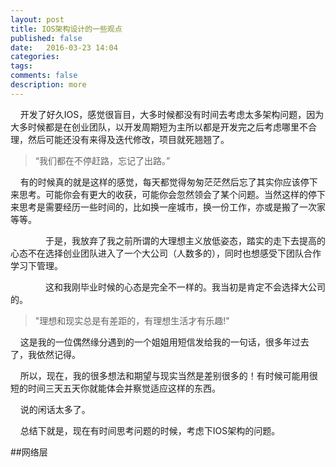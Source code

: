 ```yaml
---
layout: post
title: IOS架构设计的一些观点
published: false
date:   2016-03-23 14:04
categories:
tags:
comments: false
description: more
---
```


&nbsp;&nbsp;&nbsp;&nbsp;开发了好久IOS，感觉很盲目，大多时候都没有时间去考虑太多架构问题，因为大多时候都是在创业团队，以开发周期短为主所以都是开发完之后考虑哪里不合理，然后可能还没有来得及迭代修改，项目就死翘翘了。

> “我们都在不停赶路，忘记了出路。”

&nbsp;&nbsp;&nbsp;&nbsp;有的时候真的就是这样的感觉，每天都觉得匆匆茫茫然后忘了其实你应该停下来思考。可能你会有更大的收获，可能你会忽然领会了某个问题。当然这样的停下来思考是需要经历一些时间的，比如换一座城市，换一份工作，亦或是搬了一次家等等。

&emsp;&emsp;&emsp;&emsp;于是，我放弃了我之前所谓的大理想主义放低姿态，踏实的走下去提高的心态不在选择创业团队进入了一个大公司（人数多的），同时也想感受下团队合作学习下管理。

&emsp;&emsp;&emsp;&emsp;这和我刚毕业时候的心态是完全不一样的。我当初是肯定不会选择大公司的。

> "理想和现实总是有差距的，有理想生活才有乐趣!"

&nbsp;&nbsp;&nbsp;&nbsp;这是我的一位偶然缘分遇到的一个姐姐用短信发给我的一句话，很多年过去了，我依然记得。

&nbsp;&nbsp;&nbsp;&nbsp;所以，现在，我的很多想法和期望与现实当然是差别很多的！有时候可能用很短的时间三天五天你就能体会并察觉适应这样的东西。

&nbsp;&nbsp;&nbsp;&nbsp;说的闲话太多了。

&nbsp;&nbsp;&nbsp;&nbsp;总结下就是，现在有时间思考问题的时候，考虑下IOS架构的问题。

##网络层


